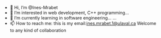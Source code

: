 - 👋 Hi, I’m @Ines-Mrabet
- 👀 I’m interested in web development, C++ programming...
- 🌱 I’m currently learning in software engineering... ...
- 📫 How to reach me: this is my email:ines.mrabet.1@ulaval.ca 
Welcome to any kind of collaboration
<!---
Ines-Mrabet/Ines-Mrabet is a ✨ special ✨ repository because its `README.md` (this file) appears on your GitHub profile.
You can click the Preview link to take a look at your changes.
--->
